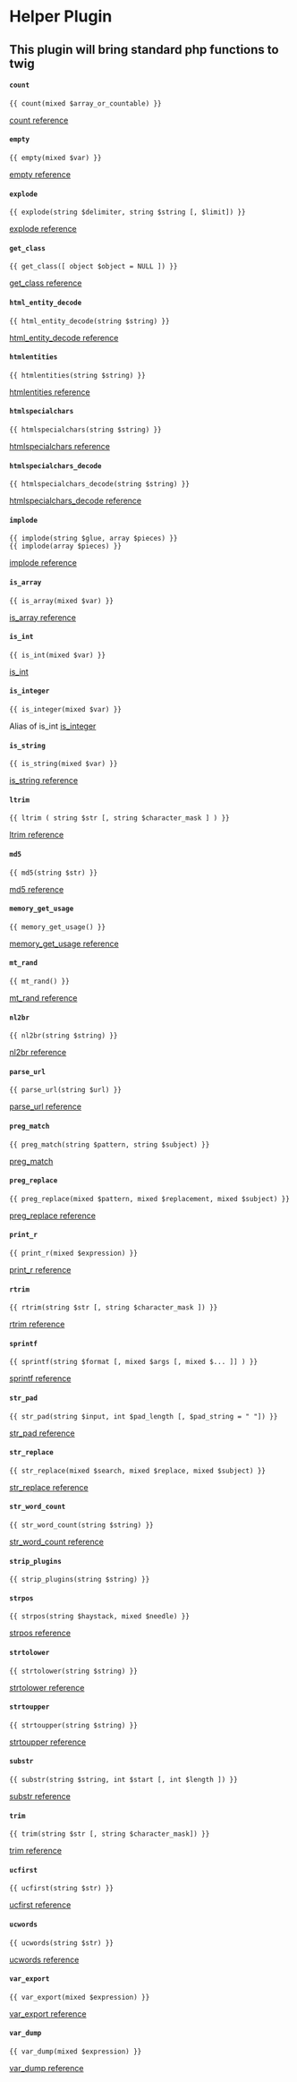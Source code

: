 # Helper Plugin

## This plugin will bring standard php functions to twig

#### `count`

    {{ count(mixed $array_or_countable) }}
[count reference](http://php.net/manual/en/function.count.php)
    
#### `empty`

    {{ empty(mixed $var) }}
[empty reference](http://php.net/manual/en/function.empty.php)

#### `explode`

    {{ explode(string $delimiter, string $string [, $limit]) }}
[explode reference](http://php.net/manual/en/function.explode.php)

#### `get_class`

    {{ get_class([ object $object = NULL ]) }}
[get_class reference](http://php.net/manual/en/function.get-class.php)

#### `html_entity_decode`

    {{ html_entity_decode(string $string) }}
[html_entity_decode reference](http://php.net/manual/en/function.html-entity-decode.php)

#### `htmlentities`

    {{ htmlentities(string $string) }}
[htmlentities reference](http://php.net/manual/en/function.htmlentities.php)

#### `htmlspecialchars`

    {{ htmlspecialchars(string $string) }}
[htmlspecialchars reference](http://php.net/manual/en/function.htmlspecialchars.php)

#### `htmlspecialchars_decode`

    {{ htmlspecialchars_decode(string $string) }}
[htmlspecialchars_decode reference](http://php.net/manual/en/function.htmlspecialchars-decode.php)

#### `implode`

    {{ implode(string $glue, array $pieces) }}
    {{ implode(array $pieces) }}
[implode reference](http://php.net/manual/en/function.implode.php)

#### `is_array`

    {{ is_array(mixed $var) }}
[is_array reference](http://php.net/manual/en/function.is-array.php)

#### `is_int`

    {{ is_int(mixed $var) }}
[is_int](http://php.net/manual/en/function.is-int.php)

#### `is_integer`

    {{ is_integer(mixed $var) }}
Alias of is_int
[is_integer](http://php.net/manual/en/function.is-integer.php)

#### `is_string`

    {{ is_string(mixed $var) }}
[is_string reference](http://php.net/manual/en/function.is-string.php)

#### `ltrim`

    {{ ltrim ( string $str [, string $character_mask ] ) }}
[ltrim reference](http://php.net/manual/en/function.ltrim.php)

#### `md5`

    {{ md5(string $str) }}
[md5 reference](http://php.net/manual/en/function.md5.php)

#### `memory_get_usage`

    {{ memory_get_usage() }}
[memory_get_usage reference](http://php.net/manual/en/function.memory-get-usage.php)

#### `mt_rand`

    {{ mt_rand() }}
[mt_rand reference](http://php.net/manual/en/function.mt-rand.php)

#### `nl2br`

    {{ nl2br(string $string) }}
[nl2br reference](http://php.net/manual/en/function.nl2br.php)

#### `parse_url`

    {{ parse_url(string $url) }}
[parse_url reference](http://php.net/manual/en/function.parse-url.php)

#### `preg_match`

    {{ preg_match(string $pattern, string $subject) }}
[preg_match](http://php.net/manual/en/function.preg-match.php)

#### `preg_replace`

    {{ preg_replace(mixed $pattern, mixed $replacement, mixed $subject) }}
[preg_replace reference](http://php.net/manual/en/function.preg-replace.php)

#### `print_r`

    {{ print_r(mixed $expression) }}
[print_r reference](http://php.net/manual/en/function.print-r.php)

#### `rtrim`

    {{ rtrim(string $str [, string $character_mask ]) }}
[rtrim reference](http://php.net/manual/en/function.rtrim.php)

#### `sprintf`

    {{ sprintf(string $format [, mixed $args [, mixed $... ]] ) }}
[sprintf reference](http://php.net/manual/en/function.sprintf.php)

#### `str_pad`

    {{ str_pad(string $input, int $pad_length [, $pad_string = " "]) }}
[str_pad reference](http://php.net/manual/en/function.str-pad.php)

#### `str_replace`

    {{ str_replace(mixed $search, mixed $replace, mixed $subject) }}
[str_replace reference](http://php.net/manual/en/function.str-replace.php)

#### `str_word_count`

    {{ str_word_count(string $string) }}
[str_word_count reference](http://php.net/manual/en/function.str-word-count.php)

#### `strip_plugins`

    {{ strip_plugins(string $string) }}

#### `strpos`

    {{ strpos(string $haystack, mixed $needle) }}
[strpos reference](http://php.net/manual/en/function.strpos.php)

#### `strtolower`

    {{ strtolower(string $string) }}
[strtolower reference](http://php.net/manual/en/function.strtolower.php)

#### `strtoupper`

    {{ strtoupper(string $string) }}
[strtoupper reference](http://php.net/manual/en/function.strtoupper.php)

#### `substr`

    {{ substr(string $string, int $start [, int $length ]) }}
[substr reference](http://php.net/manual/en/function.substr.php)

#### `trim`

    {{ trim(string $str [, string $character_mask]) }}
[trim reference](http://php.net/manual/en/function.trim.php)

#### `ucfirst`

    {{ ucfirst(string $str) }}
[ucfirst reference](http://php.net/manual/en/function.ucfirst.php)

#### `ucwords`

    {{ ucwords(string $str) }}
[ucwords reference](http://php.net/manual/en/function.ucwords.php)

#### `var_export`

    {{ var_export(mixed $expression) }}
[var_export reference](http://php.net/manual/en/function.var-export.php)

#### `var_dump`

    {{ var_dump(mixed $expression) }}
[var_dump reference](http://php.net/manual/en/function.var-dump.php)
